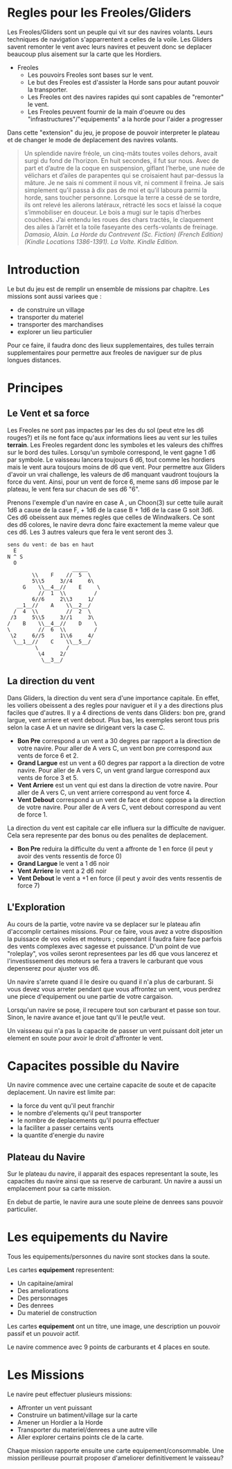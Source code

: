 # Regles pour les Freoles/Gliders
Les Freoles/Gliders sont un peuple qui vit sur des navires volants. Leurs techniques de navigation s'apparrentent a celles de la voile.
Les Gliders savent remonter le vent avec leurs navires et peuvent donc se deplacer beaucoup plus aisement sur la carte que les Hordiers.

  * Freoles
    * Les pouvoirs Freoles sont bases sur le vent.
    * Le but des Freoles est d'assister la Horde sans pour autant pouvoir la transporter.
    * Les Freoles ont des navires rapides qui sont capables de "remonter" le vent.
    * Les Freoles peuvent fournir de la main d'oeuvre ou des "infrastructures"/"equipements" a la horde pour l'aider a progresser

Dans cette "extension" du jeu, je propose de pouvoir interpreter le plateau et de changer le mode de deplacement des navires volants.

> Un splendide navire fréole, un cinq-mâts toutes voiles dehors, avait surgi du fond de l’horizon. En huit secondes, il fut sur nous. Avec de part et d’autre de la coque en suspension, giflant l’herbe, une nuée de vélichars et d’ailes de parapentes qui se croisaient haut par-dessus la mâture. Je ne sais ni comment il nous vit, ni comment il freina. Je sais simplement qu’il passa à dix pas de moi et qu’il laboura parmi la horde, sans toucher personne. Lorsque la terre a cessé de se tordre, ils ont relevé les ailerons latéraux, rétracté les socs et laissé la coque s’immobiliser en douceur. Le bois a mugi sur le tapis d’herbes couchées. J’ai entendu les roues des chars tractés, le claquement des ailes à l’arrêt et la toile faseyante des cerfs-volants de freinage. 
  *Damasio, Alain. La Horde du Contrevent (Sc. Fiction) (French Edition) (Kindle Locations 1386-1391). La Volte. Kindle Edition.* 

# Introduction

Le but du jeu est de remplir un ensemble de missions par chapitre. 
Les missions sont aussi variees que :
- de construire un village
- transporter du materiel
- transporter des marchandises
- explorer un lieu particulier

Pour ce faire, il faudra donc des lieux supplementaires, des tuiles terrain supplementaires pour permettre aux freoles de naviguer sur de plus longues distances. 

# Principes

## Le Vent et sa force
Les Freoles ne sont pas impactes par les des du sol (peut etre les d6 rouges?) et ils ne font face qu'aux informations liees au vent sur les tuiles **terrain**.
Les Freoles regardent donc les symboles et les valeurs des chiffres sur le bord des tuiles.
Lorsqu'un symbole correspond, le vent gagne 1 d6 par symbole. 
Le vaisseau lancera toujours 6 d6, tout comme les hordiers mais le vent aura toujours moins de d6 que vent.
Pour permettre aux Gliders d'avoir un vrai challenge, les valeurs de d6 manquant vaudront toujours la force du vent.
Ainsi, pour un vent de force 6, meme sans d6 impose par le plateau, le vent fera sur chacun de ses d6 "6".

Prenons l'exemple d'un navire en case A , un Choon(3) sur cette tuile aurait 1d6 a cause de la case F, + 1d6 de la case B + 1d6 de la case G soit 3d6.
Ces d6 obeissent aux memes regles que celles de Windwalkers. Ce sont des d6 colores, le navire devra donc faire exactement la meme valeur que ces d6. Les 3 autres valeurs que fera le vent seront des 3.

```  
sens du vent: de bas en haut
  E
N ^ S
  O
                     _____
        \\    F    //  5  \
        5\\5     3//4     6\
     G    \\__4__//    E     \
          //  1  \\         /
        6//6     2\\3     1/
   __1__//    A    \\__2__/
  /  4  \\         //  2  \
 /3     5\\5     3//1     3\
/    B    \\__4__//    D    \
\         //  6  \\         /
 \2     6//5     1\\6     4/
  \__1__//    C    \\__5__/
         \         /
          \4     2/
           \__3__/

```

## La direction du vent
Dans Gliders, la direction du vent sera d'une importance capitale. En effet, les voiliers obeissent a des regles pour naviguer et il y a des directions plus faciles que d'autres.
Il y a 4 directions de vents dans Gliders: bon pre, grand largue, vent arriere et vent debout.
Plus bas, les exemples seront tous pris selon la case A et un navire se dirigeant vers la case C.
- **Bon Pre** correspond a un vent a 30 degres par rapport a la direction de votre navire. Pour aller de A vers C, un vent bon pre correspond aux vents de force 6 et 2.
- **Grand Largue** est un vent a 60 degres par rapport a la direction de votre navire. Pour aller de A vers C, un vent grand largue correspond aux vents de force 3 et 5. 
- **Vent Arriere** est un vent qui est dans la direction de votre navire. Pour aller de A vers C, un vent arriere correspond au vent force 4.
- **Vent Debout** correspond a un vent de face et donc oppose a la direction de votre navire. Pour aller de A vers C, vent debout correspond au vent de force 1.

La direction du vent est capitale car elle influera sur la difficulte de naviguer. Cela sera represente par des bonus ou des penalites de deplacement.
- **Bon Pre** reduira la difficulte du vent a affronte de 1 en force (il peut y avoir des vents ressentis de force 0)
- **Grand Largue** le vent a 1 d6 noir
- **Vent Arriere** le vent a 2 d6 noir
- **Vent Debout** le vent a +1 en force (il peut y avoir des vents ressentis de force 7)

## L'Exploration
Au cours de la partie, votre navire va se deplacer sur le plateau afin d'accomplir certaines missions.
Pour ce faire, vous avez a votre disposition la puissace de vos voiles et moteurs ; cependant il faudra faire face parfois des vents complexes avec sagesse et puissance.
D'un point de vue "roleplay", vos voiles seront representees par les d6 que vous lancerez et l'investissement des moteurs se fera a travers le carburant que vous depenserez pour ajuster vos d6.

Un navire s'arrete quand il le desire ou quand il n'a plus de carburant. Si vous devez vous arreter pendant que vous affrontez un vent, vous perdrez une piece d'equipement ou une partie de votre cargaison.

Lorsqu'un navire se pose, il recupere tout son carburant et passe son tour. Sinon, le navire avance et joue tant qu'il le peut/le veut.

Un vaisseau qui n'a pas la capacite de passer un vent puissant doit jeter un element en soute pour avoir le droit d'affronter le vent.

# Capacites possible du Navire
Un navire commence avec une certaine capacite de soute et de capacite deplacement.
Un navire est limite par:
 - la force du vent qu'il peut franchir
 - le nombre d'elements qu'il peut transporter
 - le nombre de deplacements qu'il pourra effectuer
 - la faciliter a passer certains vents
 - la quantite d'energie du navire
 
 ## Plateau du Navire
 Sur le plateau du navire, il apparait des espaces representant la soute, les capacites du navire ainsi que sa reserve de carburant.
 Un navire a aussi un emplacement pour sa carte mission.
 
 En debut de partie, le navire aura une soute pleine de denrees sans pouvoir particulier.
 
 
 # Les equipements du Navire
 Tous les equipements/personnes du navire sont stockes dans la soute.
 
 Les cartes **equipement** representent:
 - Un capitaine/amiral
 - Des ameliorations
 - Des personnages
 - Des denrees
 - Du materiel de construction
 
 Les cartes **equipement** ont un titre, une image, une description un pouvoir passif et un pouvoir actif.
 
Le navire commence avec 9 points de carburants et 4 places en soute.

# Les Missions
Le navire peut effectuer plusieurs missions:
- Affronter un vent puissant
- Construire un batiment/village sur la carte
- Amener un Hordier a la Horde
- Transporter du materiel/denrees a une autre ville
- Aller explorer certains points cle de la carte.

Chaque mission rapporte ensuite une carte equipement/consommable.
Une mission perilleuse pourrait proposer d'ameliorer definitivement le vaisseau?


